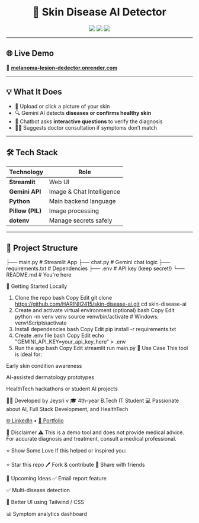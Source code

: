 <h1 align="center">🧠 Skin Disease AI Detector</h1>

<p align="center">
  <img src="https://img.shields.io/badge/Built%20With-Streamlit-%23FF4B4B?style=for-the-badge" />
  <img src="https://img.shields.io/badge/Powered%20By-Gemini%20AI-pink?style=for-the-badge" />
  <img src="https://img.shields.io/badge/Status-Live-brightgreen?style=for-the-badge" />
</p>

---

## 🌐 Live Demo

🔗 [**melanoma-lesion-dedector.onrender.com**](https://melanoma-lesion-dedector.onrender.com/)

---

## 💡 What It Does

- 📸 Upload or click a picture of your skin
- 🔍 Gemini AI detects **diseases or confirms healthy skin**
- 🤖 Chatbot asks **interactive questions** to verify the diagnosis
- 👩‍⚕️ Suggests doctor consultation if symptoms don’t match

---

## 🛠️ Tech Stack

| Technology | Role |
|------------|------|
| **Streamlit** | Web UI |
| **Gemini API** | Image & Chat Intelligence |
| **Python** | Main backend language |
| **Pillow (PIL)** | Image processing |
| **dotenv** | Manage secrets safely |

---

## 📁 Project Structure

├── main.py            # Streamlit App
├── chat.py            # Gemini chat logic
├── requirements.txt   # Dependencies
├── .env               # API key (keep secret!)
└── README.md          # You're here

🚀 Getting Started Locally
1. Clone the repo
bash
Copy
Edit
git clone https://github.com/HARINII2415/skin-disease-ai.git
cd skin-disease-ai
2. Create and activate virtual environment (optional)
bash
Copy
Edit
python -m venv venv
source venv/bin/activate  # Windows: venv\Scripts\activate
3. Install dependencies
bash
Copy
Edit
pip install -r requirements.txt
4. Create .env file
bash
Copy
Edit
echo "GEMINI_API_KEY=your_api_key_here" > .env
5. Run the app
bash
Copy
Edit
streamlit run main.py
🎯 Use Case
This tool is ideal for:

Early skin condition awareness

AI-assisted dermatology prototypes

HealthTech hackathons or student AI projects

🙋‍♀️ Developed by
Jeysri v 
🎓 4th-year B.Tech IT Student
💻 Passionate about AI, Full Stack Development, and HealthTech

<p align="left"> <a href="https://www.linkedin.com/in/jeysri-v-84448725a/" target="_blank">🌐 LinkedIn</a> • <a href="https://github.com/jeysri123" target="_blank">💼 Portfolio</a> </p>
🛑 Disclaimer
⚠️ This is a demo tool and does not provide medical advice.
For accurate diagnosis and treatment, consult a medical professional.

⭐ Show Some Love
If this helped or inspired you:

⭐ Star this repo
🖊️ Fork & contribute
🔁 Share with friends

🔮 Upcoming Ideas
✅ Email report feature

✅ Multi-disease detection

🎨 Better UI using Tailwind / CSS

📊 Symptom analytics dashboard
